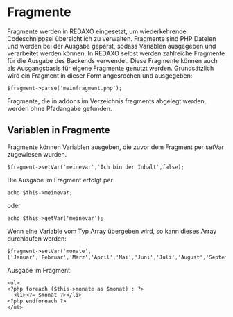 # Fragmente

Fragmente werden in REDAXO eingesetzt, um wiederkehrende Codeschnippsel übersichtlich zu verwalten. Fragmente sind PHP Dateien und werden bei der Ausgabe geparst, sodass Variablen ausgegeben und verarbeitet werden können. In REDAXO selbst werden zahlreiche Fragmente für die Ausgabe des Backends verwendet. Diese Fragmente können auch als Ausgangsbasis für eigene Fragmente genutzt werden. Grundsätzlich wird ein Fragment in dieser Form angesrochen und ausgegeben:

    $fragment->parse('meinfragment.php');
    
Fragmente, die in addons im Verzeichnis fragments abgelegt werden, werden ohne Pfadangabe gefunden.

## Variablen in Fragmente

Fragmente können Variablen ausgeben, die zuvor dem Fragment per setVar zugewiesen wurden.

    $fragment->setVar('meinevar','Ich bin der Inhalt',false);
    
Die Ausgabe im Fragment erfolgt per

    echo $this->meinevar;
    
oder

    echo $this->getVar('meinevar');
    
Wenn eine Variable vom Typ Array übergeben wird, so kann dieses Array durchlaufen werden:

    $fragment->setVar('monate',['Januar','Februar','März','April','Mai','Juni','Juli','August','September','...']);
    
Ausgabe im Fragment:

    <ul>
    <?php foreach ($this->monate as $monat) : ?>
      <li><?= $monat ?></li>
    <?php endforeach ?>
    </ul>
    

    
